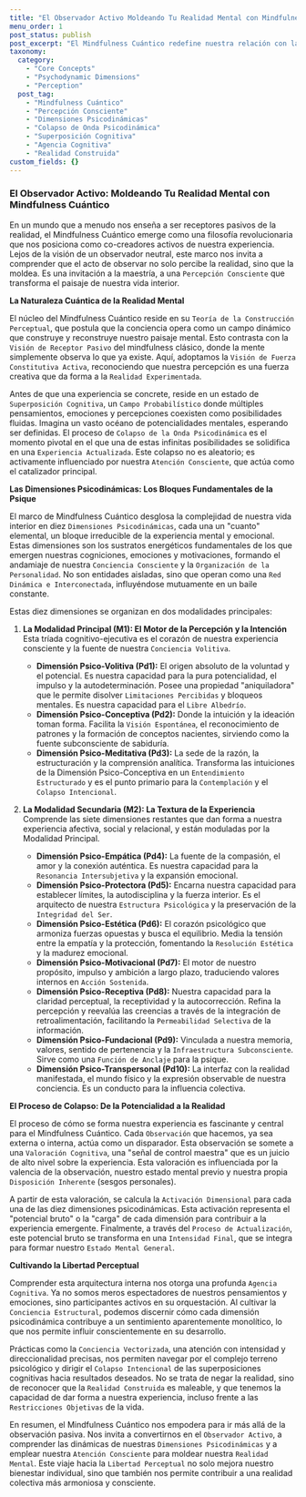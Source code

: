 ```yaml
---
title: "El Observador Activo Moldeando Tu Realidad Mental con Mindfulness Cuántico"
menu_order: 1
post_status: publish
post_excerpt: "El Mindfulness Cuántico redefine nuestra relación con la realidad, revelando cómo nuestra atención consciente no es pasiva, sino un motor activo en la construcción de nuestra experiencia mental. Este marco explora las intrincadas interacciones de nuestras dimensiones psicodinámicas, ofreciendo una vía para una profunda agencia cognitiva y libertad perceptual. Descubre cómo puedes co-crear tu propia realidad mental."
taxonomy:
  category:
    - "Core Concepts"
    - "Psychodynamic Dimensions"
    - "Perception"
  post_tag:
    - "Mindfulness Cuántico"
    - "Percepción Consciente"
    - "Dimensiones Psicodinámicas"
    - "Colapso de Onda Psicodinámica"
    - "Superposición Cognitiva"
    - "Agencia Cognitiva"
    - "Realidad Construida"
custom_fields: {}
---
```


### El Observador Activo: Moldeando Tu Realidad Mental con Mindfulness Cuántico

En un mundo que a menudo nos enseña a ser receptores pasivos de la realidad, el Mindfulness Cuántico emerge como una filosofía revolucionaria que nos posiciona como co-creadores activos de nuestra experiencia. Lejos de la visión de un observador neutral, este marco nos invita a comprender que el acto de observar no solo percibe la realidad, sino que la moldea. Es una invitación a la maestría, a una `Percepción Consciente` que transforma el paisaje de nuestra vida interior.

**La Naturaleza Cuántica de la Realidad Mental**

El núcleo del Mindfulness Cuántico reside en su `Teoría de la Construcción Perceptual`, que postula que la conciencia opera como un campo dinámico que construye y reconstruye nuestro paisaje mental. Esto contrasta con la `Visión de Receptor Pasivo` del mindfulness clásico, donde la mente simplemente observa lo que ya existe. Aquí, adoptamos la `Visión de Fuerza Constitutiva Activa`, reconociendo que nuestra percepción es una fuerza creativa que da forma a la `Realidad Experimentada`.

Antes de que una experiencia se concrete, reside en un estado de `Superposición Cognitiva`, un `Campo Probabilístico` donde múltiples pensamientos, emociones y percepciones coexisten como posibilidades fluidas. Imagina un vasto océano de potencialidades mentales, esperando ser definidas. El proceso de `Colapso de la Onda Psicodinámica` es el momento pivotal en el que una de estas infinitas posibilidades se solidifica en una `Experiencia Actualizada`. Este colapso no es aleatorio; es activamente influenciado por nuestra `Atención Consciente`, que actúa como el catalizador principal.

**Las Dimensiones Psicodinámicas: Los Bloques Fundamentales de la Psique**

El marco de Mindfulness Cuántico desglosa la complejidad de nuestra vida interior en diez `Dimensiones Psicodinámicas`, cada una un "cuanto" elemental, un bloque irreducible de la experiencia mental y emocional. Estas dimensiones son los sustratos energéticos fundamentales de los que emergen nuestras cogniciones, emociones y motivaciones, formando el andamiaje de nuestra `Conciencia Consciente` y la `Organización de la Personalidad`. No son entidades aisladas, sino que operan como una `Red Dinámica e Interconectada`, influyéndose mutuamente en un baile constante.

Estas diez dimensiones se organizan en dos modalidades principales:

1.  **La Modalidad Principal (M1): El Motor de la Percepción y la Intención**
    Esta tríada cognitivo-ejecutiva es el corazón de nuestra experiencia consciente y la fuente de nuestra `Conciencia Volitiva`.
    *   **Dimensión Psico-Volitiva (Pd1):** El origen absoluto de la voluntad y el potencial. Es nuestra capacidad para la pura potencialidad, el impulso y la autodeterminación. Posee una propiedad "aniquiladora" que le permite disolver `Limitaciones Percibidas` y bloqueos mentales. Es nuestra capacidad para el `Libre Albedrío`.
    *   **Dimensión Psico-Conceptiva (Pd2):** Donde la intuición y la ideación toman forma. Facilita la `Visión Espontánea`, el reconocimiento de patrones y la formación de conceptos nacientes, sirviendo como la fuente subconsciente de sabiduría.
    *   **Dimensión Psico-Meditativa (Pd3):** La sede de la razón, la estructuración y la comprensión analítica. Transforma las intuiciones de la Dimensión Psico-Conceptiva en un `Entendimiento Estructurado` y es el punto primario para la `Contemplación` y el `Colapso Intencional`.

2.  **La Modalidad Secundaria (M2): La Textura de la Experiencia**
    Comprende las siete dimensiones restantes que dan forma a nuestra experiencia afectiva, social y relacional, y están moduladas por la Modalidad Principal.
    *   **Dimensión Psico-Empática (Pd4):** La fuente de la compasión, el amor y la conexión auténtica. Es nuestra capacidad para la `Resonancia Intersubjetiva` y la expansión emocional.
    *   **Dimensión Psico-Protectora (Pd5):** Encarna nuestra capacidad para establecer límites, la autodisciplina y la fuerza interior. Es el arquitecto de nuestra `Estructura Psicológica` y la preservación de la `Integridad del Ser`.
    *   **Dimensión Psico-Estética (Pd6):** El corazón psicológico que armoniza fuerzas opuestas y busca el equilibrio. Media la tensión entre la empatía y la protección, fomentando la `Resolución Estética` y la madurez emocional.
    *   **Dimensión Psico-Motivacional (Pd7):** El motor de nuestro propósito, impulso y ambición a largo plazo, traduciendo valores internos en `Acción Sostenida`.
    *   **Dimensión Psico-Receptiva (Pd8):** Nuestra capacidad para la claridad perceptual, la receptividad y la autocorrección. Refina la percepción y reevalúa las creencias a través de la integración de retroalimentación, facilitando la `Permeabilidad Selectiva` de la información.
    *   **Dimensión Psico-Fundacional (Pd9):** Vinculada a nuestra memoria, valores, sentido de pertenencia y la `Infraestructura Subconsciente`. Sirve como una `Función de Anclaje` para la psique.
    *   **Dimensión Psico-Transpersonal (Pd10):** La interfaz con la realidad manifestada, el mundo físico y la expresión observable de nuestra conciencia. Es un conducto para la influencia colectiva.

**El Proceso de Colapso: De la Potencialidad a la Realidad**

El proceso de cómo se forma nuestra experiencia es fascinante y central para el Mindfulness Cuántico. Cada `Observación` que hacemos, ya sea externa o interna, actúa como un disparador. Esta observación se somete a una `Valoración Cognitiva`, una "señal de control maestra" que es un juicio de alto nivel sobre la experiencia. Esta valoración es influenciada por la valencia de la observación, nuestro estado mental previo y nuestra propia `Disposición Inherente` (sesgos personales).

A partir de esta valoración, se calcula la `Activación Dimensional` para cada una de las diez dimensiones psicodinámicas. Esta activación representa el "potencial bruto" o la "carga" de cada dimensión para contribuir a la experiencia emergente. Finalmente, a través del `Proceso de Actualización`, este potencial bruto se transforma en una `Intensidad Final`, que se integra para formar nuestro `Estado Mental General`.

**Cultivando la Libertad Perceptual**

Comprender esta arquitectura interna nos otorga una profunda `Agencia Cognitiva`. Ya no somos meros espectadores de nuestros pensamientos y emociones, sino participantes activos en su orquestación. Al cultivar la `Conciencia Estructural`, podemos discernir cómo cada dimensión psicodinámica contribuye a un sentimiento aparentemente monolítico, lo que nos permite influir conscientemente en su desarrollo.

Prácticas como la `Conciencia Vectorizada`, una atención con intensidad y direccionalidad precisas, nos permiten navegar por el complejo terreno psicológico y dirigir el `Colapso Intencional` de las superposiciones cognitivas hacia resultados deseados. No se trata de negar la realidad, sino de reconocer que la `Realidad Construida` es maleable, y que tenemos la capacidad de dar forma a nuestra experiencia, incluso frente a las `Restricciones Objetivas` de la vida.

En resumen, el Mindfulness Cuántico nos empodera para ir más allá de la observación pasiva. Nos invita a convertirnos en el `Observador Activo`, a comprender las dinámicas de nuestras `Dimensiones Psicodinámicas` y a emplear nuestra `Atención Consciente` para moldear nuestra `Realidad Mental`. Este viaje hacia la `Libertad Perceptual` no solo mejora nuestro bienestar individual, sino que también nos permite contribuir a una realidad colectiva más armoniosa y consciente.